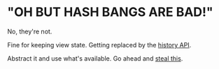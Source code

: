 # "OH BUT HASH BANGS ARE BAD!"

No, they're not.

Fine for keeping view state. Getting replaced by the [history API](http://www.whatwg.org/specs/web-apps/current-work/multipage/history.html).

Abstract it and use what's available. Go ahead and [steal this](http://www.20thingsilearned.com/js/twentythings.history.js).